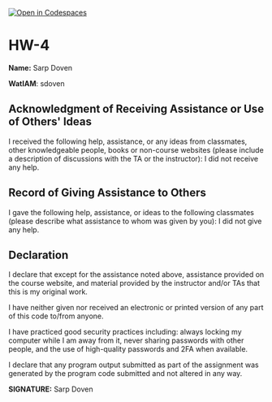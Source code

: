 [![Open in Codespaces](https://classroom.github.com/assets/launch-codespace-2972f46106e565e64193e422d61a12cf1da4916b45550586e14ef0a7c637dd04.svg)](https://classroom.github.com/open-in-codespaces?assignment_repo_id=16059302)
# HW-4

**Name:** Sarp Doven

**WatIAM**: sdoven


Acknowledgment of Receiving Assistance or Use of Others' Ideas
--------------------------------------------------------------
I received the following help, assistance, or any ideas from 
classmates, other knowledgeable people, books or non-course 
websites (please include a description of discussions with 
the TA or the instructor): I did not receive any help.




Record of Giving Assistance to Others
-------------------------------------
I gave the following help, assistance, or ideas to the following
classmates (please describe what assistance to whom was given 
by you): I did not give any help.



Declaration
-----------
I declare that except for the assistance noted above, assistance 
provided on the course website, and material provided by the 
instructor and/or TAs that this is my original work.

I have neither given nor received an electronic or printed version
of any part of this code to/from anyone.

I have practiced good security practices including: always locking
my computer while I am away from it, never sharing passwords with
other people, and the use of high-quality passwords and 2FA when
available.

I declare that any program output submitted as part of the
assignment was generated by the program code submitted and not 
altered in any way.

**SIGNATURE:** Sarp Doven



